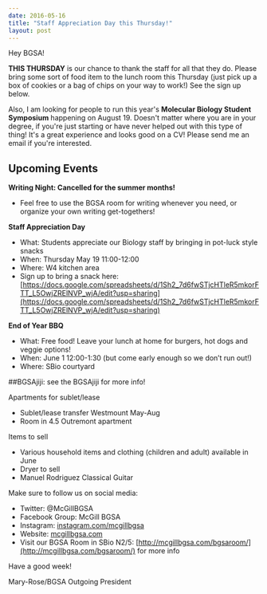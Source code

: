 ```yaml
---
date: 2016-05-16
title: "Staff Appreciation Day this Thursday!"
layout: post
---
```


Hey BGSA!
 
**THIS THURSDAY** is our chance to thank the staff for all that they do. Please bring some sort of food item to the lunch room this Thursday (just pick up a box of cookies or a bag of chips on your way to work!)  See the sign up below.

Also, I am looking for people to run this year's **Molecular Biology Student Symposium** happening on August 19.  Doesn't matter where you are in your degree, if you're just starting or have never helped out with this type of thing! It's a great experience and looks good on a CV! Please send me an email if you're interested.  
 
## Upcoming Events
  
**Writing Night: Cancelled for the summer months!**

- Feel free to use the BGSA room for writing whenever you need, or organize your own writing get-togethers!
 
**Staff Appreciation Day**

- What: Students appreciate our Biology staff by bringing in pot-luck style snacks
- When: Thursday May 19 11:00-12:00
- Where: W4 kitchen area
- Sign up to bring a snack here: [https://docs.google.com/spreadsheets/d/1Sh2_7d6fwSTjcHTleR5mkorFTT_L5OwjZRElNVP_wjA/edit?usp=sharing](https://docs.google.com/spreadsheets/d/1Sh2_7d6fwSTjcHTleR5mkorFTT_L5OwjZRElNVP_wjA/edit?usp=sharing)
 
**End of Year BBQ**

- What: Free food! Leave your lunch at home for burgers, hot dogs and veggie options!
- When: June 1 12:00-1:30 (but come early enough so we don’t run out!)
- Where: SBio courtyard
 
##BGSAjiji: see the BGSAjiji for more info!

Apartments for sublet/lease

- Sublet/lease transfer Westmount May-Aug
- Room in 4.5 Outremont apartment

Items to sell

- Various household items and clothing (children and adult) available in June
- Dryer to sell
- Manuel Rodriguez Classical Guitar

Make sure to follow us on social media:

- Twitter: @McGillBGSA
- Facebook Group: McGill BGSA
- Instagram: [instagram.com/mcgillbgsa](instagram.com/mcgillbgsa) 
- Website: [mcgillbgsa.com](mcgillbgsa.com)
- Visit our BGSA Room in SBio N2/5: [http://mcgillbgsa.com/bgsaroom/](http://mcgillbgsa.com/bgsaroom/) for more info
 
Have a good week!

Mary-Rose/BGSA Outgoing President
